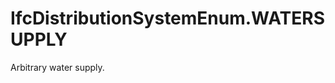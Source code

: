 IfcDistributionSystemEnum.WATERSUPPLY
=====================================
Arbitrary water supply.


